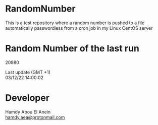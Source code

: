 # RandomNumber    
This is a test repository where a random number is pushed to a file automatically passwordless from a cron job in my Linux CentOS server    
# Random Number of the last run   
20980
      
Last update (GMT +1)    
03/12/22 14:00:02
# Developer    
Hamdy Abou El Anein   
hamdy.aea@protonmail.com
